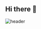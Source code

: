 ## Hi there 👋

![header](https://capsule-render.vercel.app/api?type=venom&color=6C63FF,BB86FC&height=200&section=header&text=SeoHyunK&fontSize=60&fontColor=000000&stroke=F2A5FF&strokeWidth=1)


